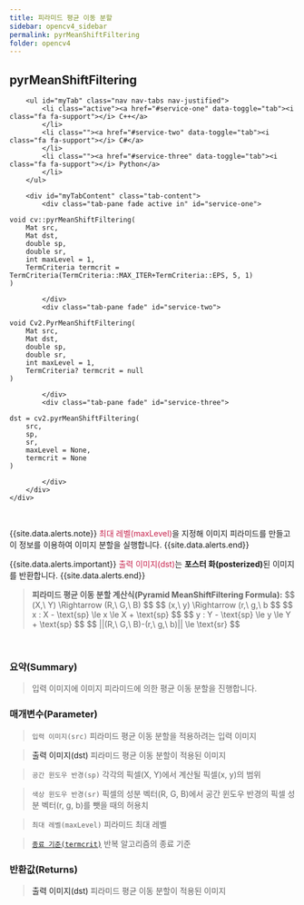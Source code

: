```yaml
---
title: 피라미드 평균 이동 분할
sidebar: opencv4_sidebar
permalink: pyrMeanShiftFiltering
folder: opencv4
---
```


<div class="row">
    <div class="col-lg-12">
        <h2 class="page-header">pyrMeanShiftFiltering</h2>
    </div>
    <div class="col-lg-12">

        <ul id="myTab" class="nav nav-tabs nav-justified">
            <li class="active"><a href="#service-one" data-toggle="tab"><i class="fa fa-support"></i> C++</a>
            </li>
            <li class=""><a href="#service-two" data-toggle="tab"><i class="fa fa-support"></i> C#</a>
            </li>
            <li class=""><a href="#service-three" data-toggle="tab"><i class="fa fa-support"></i> Python</a>
            </li>
        </ul>

        <div id="myTabContent" class="tab-content">
            <div class="tab-pane fade active in" id="service-one">
<pre class="prettyprint"><code class="language-cpp">void cv::pyrMeanShiftFiltering(
    Mat src,
    Mat dst,
    double sp,
    double sr,
    int maxLevel = 1,
    TermCriteria termcrit = TermCriteria(TermCriteria::MAX_ITER+TermCriteria::EPS, 5, 1)
)</code></pre>
            </div>
            <div class="tab-pane fade" id="service-two">
<pre class="prettyprint"><code class="language-cs">void Cv2.PyrMeanShiftFiltering(
    Mat src,
    Mat dst,
    double sp,
    double sr,
    int maxLevel = 1,
    TermCriteria? termcrit = null
)</code></pre>
            </div>
            <div class="tab-pane fade" id="service-three">
<pre class="prettyprint"><code class="language-py">dst = cv2.pyrMeanShiftFiltering(
    src,
    sp,
    sr,
    maxLevel = None,
    termcrit = None
)</code></pre>
            </div>
        </div>
    </div>
</div>

<br>

{{site.data.alerts.note}}
<font color="#c7254e">최대 레벨(maxLevel)</font>을 지정해 이미지 피라미드를 만들고 이 정보를 이용하여 이미지 분할을 실행합니다.
{{site.data.alerts.end}}

{{site.data.alerts.important}}
<font color="#c7254e">출력 이미지(dst)</font>는 <b>포스터 화(posterized)</b>된 이미지를 반환합니다.
{{site.data.alerts.end}}

<blockquote class="formula">
<b>피라미드 평균 이동 분할 계산식(Pyramid MeanShiftFiltering Formula):</b>
$$ (X,\ Y) \Rightarrow (R,\ G,\ B) $$
$$ (x,\ y) \Rightarrow (r,\ g,\ b $$
$$ x : X - \text{sp} \le x \le X + \text{sp} $$
$$ y : Y - \text{sp} \le y \le Y + \text{sp} $$
$$ ||(R,\ G,\ B)-(r,\ g,\ b)|| \le \text{sr} $$
</blockquote>

<br>

### 요약(Summary)

> 입력 이미지에 이미지 피라미드에 의한 평균 이동 분할을 진행합니다.

### 매개변수(Parameter)

> `입력 이미지(src)` 피라미드 평균 이동 분할을 적용하려는 입력 이미지

> <a data-toggle="tooltip" data-original-title="{{site.data.glossary.only_C_CS}}">출력 이미지(dst)</a> 피라미드 평균 이동 분할이 적용된 이미지

> `공간 윈도우 반경(sp)` 각각의 픽셀(X, Y)에서 계산될 픽셀(x, y)의 범위

> `색상 윈도우 반경(sr)` 픽셀의 성분 벡터(R, G, B)에서 공간 윈도우 반경의 픽셀 성분 벡터(r, g, b)를 뺏을 때의 허용치

> `최대 레벨(maxLevel)` 피라미드 최대 레벨

> [`종료 기준(termcrit)`](TermCriteria) 반복 알고리즘의 종료 기준

### 반환값(Returns)

> <a data-toggle="tooltip" data-original-title="{{site.data.glossary.only_Python}}">출력 이미지(dst)</a> 피라미드 평균 이동 분할이 적용된 이미지